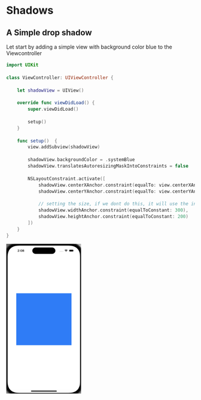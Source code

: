 # Shadows
## A Simple drop shadow
Let start by adding a simple view with background color blue to the Viewcontroller

```swift
import UIKit

class ViewController: UIViewController {

    let shadowView = UIView()
    
    override func viewDidLoad() {
        super.viewDidLoad()
        
        setup()
    }
    
    func setup()  {
        view.addSubview(shadowView)
        
        shadowView.backgroundColor = .systemBlue
        shadowView.translatesAutoresizingMaskIntoConstraints = false
        
        NSLayoutConstraint.activate([
            shadowView.centerXAnchor.constraint(equalTo: view.centerXAnchor),
            shadowView.centerYAnchor.constraint(equalTo: view.centerYAnchor),
            
            // setting the size, if we dont do this, it will use the intrinsic size which will be 0
            shadowView.widthAnchor.constraint(equalToConstant: 300),
            shadowView.heightAnchor.constraint(equalToConstant: 200)
        ])
    }
}
```

<img src="Images/blue-view.png" width="200" height="400">

